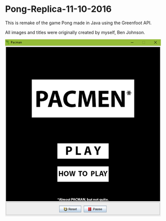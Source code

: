# Pong-Replica-11-10-2016

This is remake of the game Pong made in Java using the Greenfoot API. 

All images and titles were originally created by myself, Ben Johnson.


![alt text](https://github.com/BenDaMan88/Pacmen-11-6-2016/blob/master/Title_Screeen.PNG)
